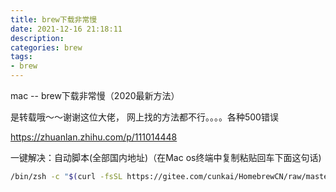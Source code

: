 ```yaml
---
title: brew下载非常慢
date: 2021-12-16 21:18:11
description: 
categories: brew
tags:
- brew
---
```


<!-- more -->
mac -- brew下载非常慢（2020最新方法）

是转载哦～～谢谢这位大佬， 网上找的方法都不行。。。。各种500错误

https://zhuanlan.zhihu.com/p/111014448


一键解决：自动脚本(全部国内地址)（在Mac os终端中复制粘贴回车下面这句话)

```bash
/bin/zsh -c "$(curl -fsSL https://gitee.com/cunkai/HomebrewCN/raw/master/Homebrew.sh)"
```